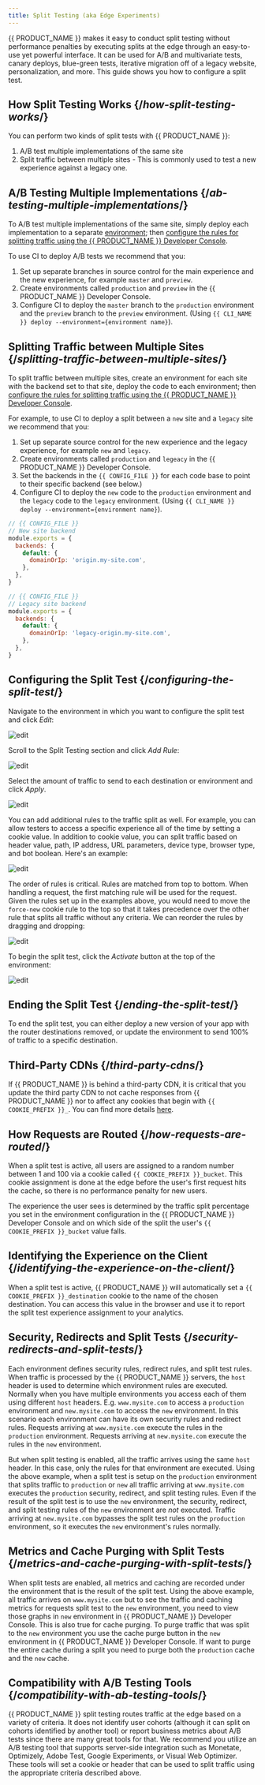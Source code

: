 ```yaml
---
title: Split Testing (aka Edge Experiments)
---
```


{{ PRODUCT_NAME }} makes it easy to conduct split testing without performance penalties by executing splits at the edge through an easy-to-use yet powerful interface. It can be used for A/B and multivariate tests, canary deploys, blue-green tests, iterative migration off of a legacy website, personalization, and more. This guide shows you how to configure a split test.

## How Split Testing Works {/*how-split-testing-works*/}

You can perform two kinds of split tests with {{ PRODUCT_NAME }}:

1. A/B test multiple implementations of the same site
2. Split traffic between multiple sites - This is commonly used to test a new experience against a legacy one.

## A/B Testing Multiple Implementations {/*ab-testing-multiple-implementations*/}

To A/B test multiple implementations of the same site, simply deploy each implementation to a separate [environment](environments); then [configure the rules for splitting traffic using the {{ PRODUCT_NAME }} Developer Console](#section_configuring_the_split_test).

To use CI to deploy A/B tests we recommend that you:

1. Set up separate branches in source control for the main experience and the new experience, for example `master` and `preview`.
2. Create environments called `production` and `preview` in the {{ PRODUCT_NAME }} Developer Console.
3. Configure CI to deploy the `master` branch to the `production` environment and the `preview` branch to the `preview` environment. (Using `{{ CLI_NAME }} deploy --environment={environment name}`).

## Splitting Traffic between Multiple Sites {/*splitting-traffic-between-multiple-sites*/}

To split traffic between multiple sites, create an environment for each site with the backend set to that site, deploy the code to each environment; then [configure the rules for splitting traffic using the {{ PRODUCT_NAME }} Developer Console](#section_configuring_the_split_test).

For example, to use CI to deploy a split between a `new` site and a `legacy` site we recommend that you:

1. Set up separate source control for the new experience and the legacy experience, for example `new` and `legacy`.
2. Create environments called `production` and `legeacy` in the {{ PRODUCT_NAME }} Developer Console.
3. Set the backends in the  `{{ CONFIG_FILE }}` for each code base to point to their specific backend (see below.)
4. Configure CI to deploy the `new` code to the `production` environment and the `legacy` code to the `legacy` environment. (Using `{{ CLI_NAME }} deploy --environment={environment name}`).

```js
// {{ CONFIG_FILE }}
// New site backend
module.exports = {
  backends: {
    default: {
      domainOrIp: 'origin.my-site.com',
    },
  },
}
```

```js
// {{ CONFIG_FILE }}
// Legacy site backend
module.exports = {
  backends: {
    default: {
      domainOrIp: 'legacy-origin.my-site.com',
    },
  },
}
```

## Configuring the Split Test {/*configuring-the-split-test*/}

Navigate to the environment in which you want to configure the split test and click _Edit_:

![edit](/images/split-testing/edit.png)

Scroll to the Split Testing section and click _Add Rule_:

![edit](/images/split-testing/split-testing.png)

Select the amount of traffic to send to each destination or environment and click _Apply_.

![edit](/images/split-testing/add-rule.png)

You can add additional rules to the traffic split as well. For example, you can allow testers to access a specific experience all of the time by setting a cookie value. In addition to cookie value, you can split traffic based on header value, path, IP address, URL parameters, device type, browser type, and bot boolean. Here's an example:

![edit](/images/split-testing/criteria.png)

The order of rules is critical. Rules are matched from top to bottom. When handling a request, the first matching rule will be used for the request. Given the rules set up in the examples above, you would need to move the `force-new` cookie rule to the top so that it takes precedence over the other rule that splits all traffic without any criteria. We can reorder the rules by dragging and dropping:

![edit](/images/split-testing/order.png)

To begin the split test, click the _Activate_ button at the top of the environment:

![edit](/images/split-testing/activate.png)

## Ending the Split Test {/*ending-the-split-test*/}

To end the split test, you can either deploy a new version of your app with the router destinations removed, or update the environment to send 100% of traffic to a specific destination.

## Third-Party CDNs {/*third-party-cdns*/}

If {{ PRODUCT_NAME }} is behind a third-party CDN, it is critical that you update the third party CDN to not cache responses from {{ PRODUCT_NAME }} nor to affect any cookies that begin with `{{ COOKIE_PREFIX }}_`. You can find more details [here](third_party_cdns#section_split_testing).

## How Requests are Routed {/*how-requests-are-routed*/}

When a split test is active, all users are assigned to a random number between 1 and 100 via a cookie called `{{ COOKIE_PREFIX }}_bucket`. This cookie assignment is done at the edge before the user's first request hits the cache, so there is no performance penalty for new users.

The experience the user sees is determined by the traffic split percentage you set in the environment configuration in the {{ PRODUCT_NAME }} Developer Console and on which side of the split the user's `{{ COOKIE_PREFIX }}_bucket` value falls.

## Identifying the Experience on the Client {/*identifying-the-experience-on-the-client*/}

When a split test is active, {{ PRODUCT_NAME }} will automatically set a `{{ COOKIE_PREFIX }}_destination` cookie to the name of the chosen destination. You can access this value in the browser and use it to report the split test experience assignment to your analytics.

## Security, Redirects and Split Tests {/*security-redirects-and-split-tests*/}

Each environment defines security rules, redirect rules, and split test rules. When traffic is processed by the {{ PRODUCT_NAME }} servers, the `host` header is used to determine which environment rules are executed. Normally when you have multiple environments you access each of them using different `host` headers. E.g. `www.mysite.com` to access a `production` environment and `new.mysite.com` to access the `new` environment. In this scenario each environment can have its own security rules and redirect rules. Requests arriving at `www.mysite.com` execute the rules in the `production` environment. Requests arriving at `new.mysite.com` execute the rules in the `new` environment.

But when split testing is enabled, all the traffic arrives using the same `host` header. In this case, only the rules for that environment are executed. Using the above example, when a split test is setup on the `production` environment that splits traffic to `production` or `new` all traffic arriving at `www.mysite.com` executes the `production` security, redirect, and split testing rules. Even if the result of the split test is to use the `new` environment, the security, redirect, and split testing rules of the `new` environment are *not* executed. Traffic arriving at `new.mysite.com` bypasses the split test rules on the `production` environment, so it executes the `new` environment's rules normally.

## Metrics and Cache Purging with Split Tests {/*metrics-and-cache-purging-with-split-tests*/}

When split tests are enabled, all metrics and caching are recorded under the environment that is the result of the split test. Using the above example, all traffic arrives on `www.mysite.com` but to see the traffic and caching metrics for requests split test to the `new` environment, you need to view those graphs in `new` environment in {{ PRODUCT_NAME }} Developer Console. This is also true for cache purging. To purge traffic that was split to the `new` environment you use the cache purge button in the `new` environment in {{ PRODUCT_NAME }} Developer Console. If want to purge the entire cache during a split you need to purge both the `production` cache and the `new` cache.

## Compatibility with A/B Testing Tools {/*compatibility-with-ab-testing-tools*/}

{{ PRODUCT_NAME }} split testing routes traffic at the edge based on a variety of criteria. It does not identify user cohorts (although it can split on cohorts identified by another tool) or report business metrics about A/B tests since there are many great tools for that. We recommend you utilize an A/B testing tool that supports server-side integration such as Monetate, Optimizely, Adobe Test, Google Experiments, or Visual Web Optimizer. These tools will set a cookie or header that can be used to split traffic using the appropriate criteria described above.
